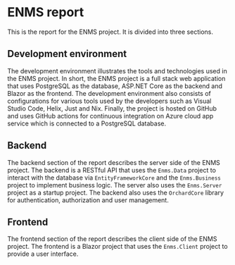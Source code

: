 # ENMS report

This is the report for the ENMS project. It is divided into three sections.

## Development environment

The development environment illustrates the tools and technologies used in the
ENMS project. In short, the ENMS project is a full stack web application that
uses PostgreSQL as the database, ASP.NET Core as the backend and Blazor as the
frontend. The development environment also consists of configurations for
various tools used by the developers such as Visual Studio Code, Helix, Just and
Nix. Finally, the project is hosted on GitHub and uses GitHub actions for
continuous integration on Azure cloud app service which is connected to a
PostgreSQL database.

## Backend

The backend section of the report describes the server side of the ENMS project.
The backend is a RESTful API that uses the `Enms.Data` project to interact with
the database via `EntityFrameworkCore` and the `Enms.Business` project to
implement business logic. The server also uses the `Enms.Server` project as a
startup project. The backend also uses the `OrchardCore` library for
authentication, authorization and user management.

## Frontend

The frontend section of the report describes the client side of the ENMS
project. The frontend is a Blazor project that uses the `Enms.Client` project to
provide a user interface.
